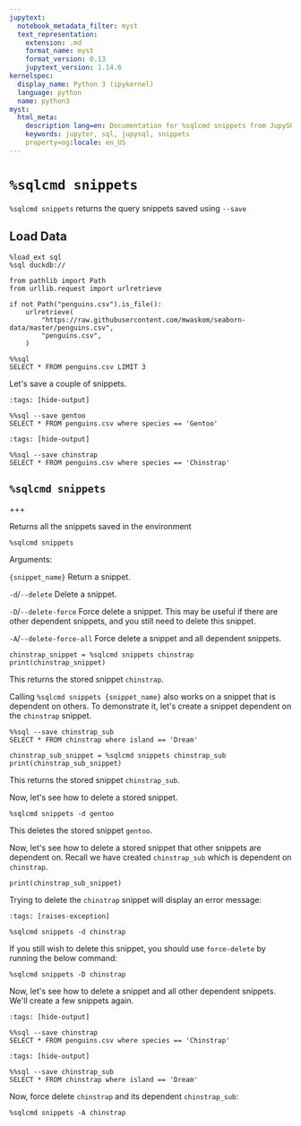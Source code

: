 ```yaml
---
jupytext:
  notebook_metadata_filter: myst
  text_representation:
    extension: .md
    format_name: myst
    format_version: 0.13
    jupytext_version: 1.14.6
kernelspec:
  display_name: Python 3 (ipykernel)
  language: python
  name: python3
myst:
  html_meta:
    description lang=en: Documentation for %sqlcmd snippets from JupySQL
    keywords: jupyter, sql, jupysql, snippets
    property=og:locale: en_US
---
```


# `%sqlcmd snippets`

`%sqlcmd snippets` returns the query snippets saved using `--save`

## Load Data

```{code-cell} ipython3
%load_ext sql
%sql duckdb://
```

```{code-cell} ipython3
from pathlib import Path
from urllib.request import urlretrieve

if not Path("penguins.csv").is_file():
    urlretrieve(
        "https://raw.githubusercontent.com/mwaskom/seaborn-data/master/penguins.csv",
        "penguins.csv",
    )
```

```{code-cell} ipython3
%%sql
SELECT * FROM penguins.csv LIMIT 3
```

Let's save a couple of snippets.

```{code-cell} ipython3
:tags: [hide-output]

%%sql --save gentoo
SELECT * FROM penguins.csv where species == 'Gentoo'
```

```{code-cell} ipython3
:tags: [hide-output]

%%sql --save chinstrap
SELECT * FROM penguins.csv where species == 'Chinstrap'
```

## `%sqlcmd snippets`

+++

Returns all the snippets saved in the environment

```{code-cell} ipython3
%sqlcmd snippets
```

Arguments:

`{snippet_name}` Return a snippet.

`-d`/`--delete` Delete a snippet.

`-D`/`--delete-force` Force delete a snippet. This may be useful if there are other dependent snippets, and you still need to delete this snippet.

`-A`/`--delete-force-all` Force delete a snippet and all dependent snippets.

```{code-cell} ipython3
chinstrap_snippet = %sqlcmd snippets chinstrap
print(chinstrap_snippet)
```

This returns the stored snippet `chinstrap`.

Calling `%sqlcmd snippets {snippet_name}` also works on a snippet that is dependent on others. To demonstrate it, let's create a snippet dependent on the `chinstrap` snippet.

```{code-cell} ipython3
%%sql --save chinstrap_sub
SELECT * FROM chinstrap where island == 'Dream'
```

```{code-cell} ipython3
chinstrap_sub_snippet = %sqlcmd snippets chinstrap_sub
print(chinstrap_sub_snippet)
```

This returns the stored snippet `chinstrap_sub`.

Now, let's see how to delete a stored snippet.


```{code-cell} ipython3
%sqlcmd snippets -d gentoo
```

This deletes the stored snippet `gentoo`.

Now, let's see how to delete a stored snippet that other snippets are dependent on. Recall we have created `chinstrap_sub` which is dependent on `chinstrap`.

```{code-cell} ipython3
print(chinstrap_sub_snippet)
```

Trying to delete the `chinstrap` snippet will display an error message:

```{code-cell} ipython3
:tags: [raises-exception]

%sqlcmd snippets -d chinstrap
```

If you still wish to delete this snippet, you should use `force-delete` by running the below command:

```{code-cell} ipython3
%sqlcmd snippets -D chinstrap
```

Now, let's see how to delete a snippet and all other dependent snippets. We'll create a few snippets again.

```{code-cell} ipython3
:tags: [hide-output]

%%sql --save chinstrap
SELECT * FROM penguins.csv where species == 'Chinstrap'
```

```{code-cell} ipython3
:tags: [hide-output]

%%sql --save chinstrap_sub
SELECT * FROM chinstrap where island == 'Dream'
```

Now, force delete `chinstrap` and its dependent `chinstrap_sub`:

```{code-cell} ipython3
%sqlcmd snippets -A chinstrap
```
